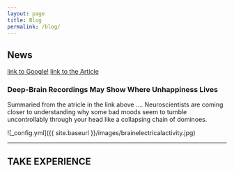 ```yaml
---
layout: page
title: Blog
permalink: /blog/
---
```


## News

[link to Google!](http://google.com)
[link to the Article](https://www.scientificamerican.com/article/deep-brain-recordings-may-show-where-unhappiness-lives/)


### Deep-Brain Recordings May Show Where Unhappiness Lives

  Summaried from the atricle in the link above .... 
  Neuroscientists are coming closer to understanding why some bad moods seem to tumble uncontrollably through your head like a collapsing chain of dominoes.

![_config.yml]({{ site.baseurl }}/images/brainelectricalactivity.jpg)

****************

## TAKE EXPERIENCE 
  
 
 
